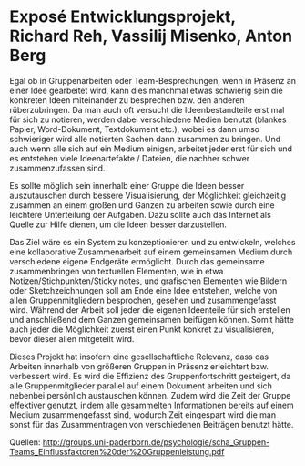 # Exposé Entwicklungsprojekt, Richard Reh, Vassilij Misenko, Anton Berg

Egal ob in Gruppenarbeiten oder Team-Besprechungen, wenn in Präsenz an einer Idee gearbeitet wird, kann dies manchmal etwas schwierig sein die konkreten Ideen miteinander zu besprechen bzw. den anderen rüberzubringen. Da man auch oft versucht die Ideenbestandteile erst mal für sich zu notieren, werden dabei verschiedene Medien benutzt (blankes Papier, Word-Dokument, Textdokument etc.), wobei es dann umso schwieriger wird alle notierten Sachen dann zusammen zu bringen. Und auch wenn alle sich auf ein Medium einigen, arbeitet jeder erst für sich und es entstehen viele Ideenartefakte / Dateien, die nachher schwer zusammenzufassen sind. 

Es sollte möglich sein innerhalb einer Gruppe die Ideen besser auszutauschen durch bessere Visualisierung, der Möglichkeit gleichzeitig zusammen an einem großen und Ganzen zu arbeiten sowie durch eine leichtere Unterteilung der Aufgaben. Dazu sollte auch das Internet als Quelle zur Hilfe dienen, um die Ideen besser darzustellen.

Das Ziel wäre es ein System zu konzeptionieren und zu entwickeln, welches eine kollaborative Zusammenarbeit auf einem gemeinsamen Medium durch verschiedene eigene Endgeräte ermöglicht. Durch das gemeinsame zusammenbringen von textuellen Elementen, wie in etwa Notizen/Stichpunkten/Sticky notes, und grafischen Elementen wie Bildern oder Sketchzeichnungen soll am Ende eine Idee entstehen, welche von allen Gruppenmitgliedern besprochen, gesehen und zusammengefasst wird. Während der Arbeit soll jeder die eigenen Ideenteile für sich erstellen und anschließend dem Ganzen gemeinsamen beifügen können. Somit hätte auch jeder die Möglichkeit zuerst einen Punkt konkret zu visualisieren, bevor dieser allen mitgeteilt wird. 

Dieses Projekt hat insofern eine gesellschaftliche Relevanz, dass das Arbeiten innerhalb von größeren Gruppen in Präsenz erleichtert bzw. verbessert wird. Es wird die Effizienz des Gruppenfortschritt gesteigert, da alle Gruppenmitglieder parallel auf einem Dokument arbeiten und sich nebenbei persönlich austauschen können. Zudem wird die Zeit der Gruppe effektiver genutzt, indem alle gesammelten Informationen bereits auf einem Medium zusammengefasst sind, wodurch Zeit eingespart wird die man sonst für das Zusammentragen von verschiedenen Beiträgen benutzt hätte. 

Quellen:
http://groups.uni-paderborn.de/psychologie/scha_Gruppen-Teams_Einflussfaktoren%20der%20Gruppenleistung.pdf
